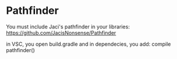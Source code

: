 # Pathfinder

You must include Jaci's pathfinder in your libraries: https://github.com/JacisNonsense/Pathfinder

in VSC, you open build.gradle and in dependecies, you add: compile pathfinder()

